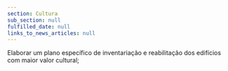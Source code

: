 ```yaml
---
section: Cultura
sub_section: null
fulfilled_date: null
links_to_news_articles: null
---
```


Elaborar um plano específico de inventariação e reabilitação dos edifícios com maior valor cultural;
